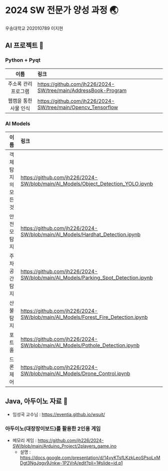 # 2024 SW 전문가 양성 과정 🌏
우송대학교 202010789 이지현


## AI 프로젝트 📑

### Python + Pyqt
|이름|링크|
|:---:|:---|
|주소록 관리 프로그램|https://github.com/jh226/2024-SW/tree/main/AddressBook-Program|
|웹캠을 통한 사물 인식|https://github.com/jh226/2024-SW/tree/main/Opencv_Tensorflow|

### AI Models 
|이름|링크|
|:---:|:---|
|객체탐지의 모든 것|https://github.com/jh226/2024-SW/blob/main/AI_Models/Object_Detection_YOLO.ipynb|
|안전모탐지|https://github.com/jh226/2024-SW/blob/main/AI_Models/Hardhat_Detection.ipynb|
|주차공간탐지|https://github.com/jh226/2024-SW/blob/main/AI_Models/Parking_Spot_Detection.ipynb|
|산불탐지|https://github.com/jh226/2024-SW/blob/main/AI_Models/Forest_Fire_Detection.ipynb|
|포트홀|https://github.com/jh226/2024-SW/blob/main/AI_Models/Pothole_Detection.ipynb|
|드론제어|https://github.com/jh226/2024-SW/blob/main/AI_Models/Drone_Control.ipynb|

## Java, 아두이노 자료 📑
- 임성국 교수님 :  https://eventia.github.io/wsuit/
### 아두이노(대장장이보드)를 활용한 2인용 게임
- 메모리 게임 : https://github.com/jh226/2024-SW/blob/main/Arduino_Project/2players_game.ino
  - 설명 : https://docs.google.com/presentation/d/14vyKTsfLKzkLeoSPsoLxMDgt3NgJqgv9Jnkw-1P2VrA/edit?pli=1#slide=id.p1
